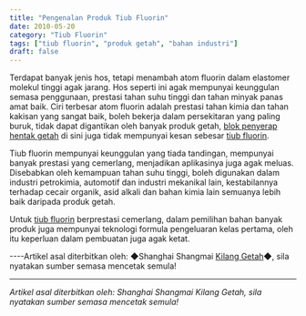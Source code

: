 ```yaml
---
title: "Pengenalan Produk Tiub Fluorin"
date: 2010-05-20
category: "Tiub Fluorin"
tags: ["tiub fluorin", "produk getah", "bahan industri"]
draft: false
---
```


Terdapat banyak jenis hos, tetapi menambah atom fluorin dalam elastomer molekul tinggi agak jarang. Hos seperti ini agak mempunyai keunggulan semasa penggunaan, prestasi tahan suhu tinggi dan tahan minyak panas amat baik. Ciri terbesar atom fluorin adalah prestasi tahan kimia dan tahan kakisan yang sangat baik, boleh bekerja dalam persekitaran yang paling buruk, tidak dapat digantikan oleh banyak produk getah, [blok penyerap hentak getah](http://www.smpolymer.com/) di sini juga tidak mempunyai kesan sebesar [tiub fluorin](http://www.smpolymer.com/fujiaoguan/).

Tiub fluorin mempunyai keunggulan yang tiada tandingan, mempunyai banyak prestasi yang cemerlang, menjadikan aplikasinya juga agak meluas. Disebabkan oleh kemampuan tahan suhu tinggi, boleh digunakan dalam industri petrokimia, automotif dan industri mekanikal lain, kestabilannya terhadap cecair organik, asid alkali dan bahan kimia lain semuanya lebih baik daripada produk getah.

Untuk [tiub fluorin](http://www.smpolymer.com/fujiaoguan/) berprestasi cemerlang, dalam pemilihan bahan banyak produk juga mempunyai teknologi formula pengeluaran kelas pertama, oleh itu keperluan dalam pembuatan juga agak ketat.

----Artikel asal diterbitkan oleh: ◆Shanghai Shangmai [Kilang Getah](http://www.smpolymer.com/)◆, sila nyatakan sumber semasa mencetak semula!

---

*Artikel asal diterbitkan oleh: Shanghai Shangmai Kilang Getah, sila nyatakan sumber semasa mencetak semula!*